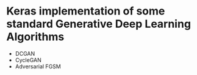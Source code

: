 # Keras implementation of some standard Generative Deep Learning Algorithms
- DCGAN
- CycleGAN
- Adversarial FGSM
